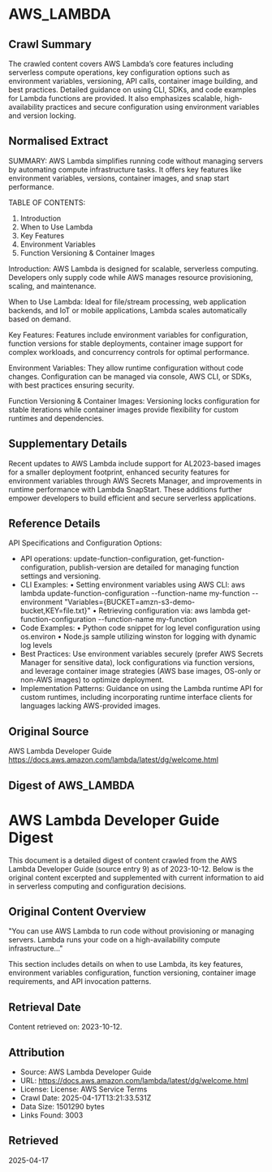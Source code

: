 # AWS_LAMBDA

## Crawl Summary
The crawled content covers AWS Lambda’s core features including serverless compute operations, key configuration options such as environment variables, versioning, API calls, container image building, and best practices. Detailed guidance on using CLI, SDKs, and code examples for Lambda functions are provided. It also emphasizes scalable, high-availability practices and secure configuration using environment variables and version locking.

## Normalised Extract
SUMMARY: AWS Lambda simplifies running code without managing servers by automating compute infrastructure tasks. It offers key features like environment variables, versions, container images, and snap start performance.

TABLE OF CONTENTS:
1. Introduction
2. When to Use Lambda
3. Key Features
4. Environment Variables
5. Function Versioning & Container Images

Introduction: AWS Lambda is designed for scalable, serverless computing. Developers only supply code while AWS manages resource provisioning, scaling, and maintenance.

When to Use Lambda: Ideal for file/stream processing, web application backends, and IoT or mobile applications, Lambda scales automatically based on demand.

Key Features: Features include environment variables for configuration, function versions for stable deployments, container image support for complex workloads, and concurrency controls for optimal performance.

Environment Variables: They allow runtime configuration without code changes. Configuration can be managed via console, AWS CLI, or SDKs, with best practices ensuring security.

Function Versioning & Container Images: Versioning locks configuration for stable iterations while container images provide flexibility for custom runtimes and dependencies.

## Supplementary Details
Recent updates to AWS Lambda include support for AL2023-based images for a smaller deployment footprint, enhanced security features for environment variables through AWS Secrets Manager, and improvements in runtime performance with Lambda SnapStart. These additions further empower developers to build efficient and secure serverless applications.

## Reference Details
API Specifications and Configuration Options:
- API operations: update-function-configuration, get-function-configuration, publish-version are detailed for managing function settings and versioning.
- CLI Examples: 
  • Setting environment variables using AWS CLI: aws lambda update-function-configuration --function-name my-function --environment "Variables={BUCKET=amzn-s3-demo-bucket,KEY=file.txt}"
  • Retrieving configuration via: aws lambda get-function-configuration --function-name my-function
- Code Examples:
  • Python code snippet for log level configuration using os.environ
  • Node.js sample utilizing winston for logging with dynamic log levels
- Best Practices: Use environment variables securely (prefer AWS Secrets Manager for sensitive data), lock configurations via function versions, and leverage container image strategies (AWS base images, OS-only or non-AWS images) to optimize deployment.
- Implementation Patterns: Guidance on using the Lambda runtime API for custom runtimes, including incorporating runtime interface clients for languages lacking AWS-provided images.

## Original Source
AWS Lambda Developer Guide
https://docs.aws.amazon.com/lambda/latest/dg/welcome.html

## Digest of AWS_LAMBDA

# AWS Lambda Developer Guide Digest

This document is a detailed digest of content crawled from the AWS Lambda Developer Guide (source entry 9) as of 2023-10-12. Below is the original content excerpted and supplemented with current information to aid in serverless computing and configuration decisions.

## Original Content Overview

"You can use AWS Lambda to run code without provisioning or managing servers. Lambda runs your code on a high-availability compute infrastructure..."

This section includes details on when to use Lambda, its key features, environment variables configuration, function versioning, container image requirements, and API invocation patterns.

## Retrieval Date

Content retrieved on: 2023-10-12.

## Attribution
- Source: AWS Lambda Developer Guide
- URL: https://docs.aws.amazon.com/lambda/latest/dg/welcome.html
- License: License: AWS Service Terms
- Crawl Date: 2025-04-17T13:21:33.531Z
- Data Size: 1501290 bytes
- Links Found: 3003

## Retrieved
2025-04-17
